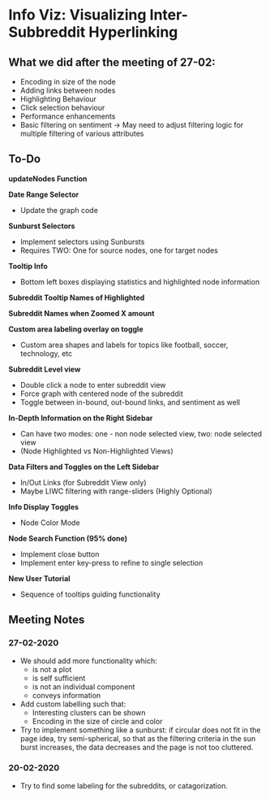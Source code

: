 # Info Viz: Visualizing Inter-Subbreddit Hyperlinking
## What we did after the meeting of 27-02:
- Encoding in size of the node
- Adding links between nodes
- Highlighting Behaviour
- Click selection behaviour
- Performance enhancements
- Basic filtering on sentiment -> May need to adjust filtering logic for multiple filtering of various attributes

## To-Do
__updateNodes Function__  

__Date Range Selector__  
+ Update the graph code

__Sunburst Selectors__  
+ Implement selectors using Sunbursts
+ Requires TWO: One for source nodes, one for target nodes

__Tooltip Info__
+ Bottom left boxes displaying statistics and highlighted node information

__Subreddit Tooltip Names of Highlighted__  

__Subreddit Names when Zoomed X amount__  

__Custom area labeling overlay on toggle__  
+ Custom area shapes and labels for topics like football, soccer, technology, etc

__Subreddit Level view__  
+ Double click a node to enter subreddit view
+ Force graph with centered node of the subreddit
+ Toggle between in-bound, out-bound links, and sentiment as well

__In-Depth Information on the Right Sidebar__  
+ Can have two modes: one - non node selected view, two: node selected view
+ (Node Highlighted vs Non-Highlighted Views)

__Data Filters and Toggles on the Left Sidebar__  
+ In/Out Links (for Subreddit View only)
+ Maybe LIWC filtering with range-sliders (Highly Optional)

__Info Display Toggles__  
+ Node Color Mode

__Node Search Function (95% done)__  
- Implement close button  
- Implement enter key-press to refine to single selection

__New User Tutorial__  
+ Sequence of tooltips guiding functionality

## Meeting Notes
### 27-02-2020
- We should add more functionality which:
    - is not a plot
    - is self sufficient
    - is not an individual component
    - conveys information
 - Add custom labelling such that:
    - Interesting clusters can be shown
    - Encoding in the size of circle and color
 - Try to implement something like a sunburst: if circular does not fit in the page idea, try semi-spherical, so that as the filtering criteria in the sun burst increases, the data decreases and the page is not too cluttered. 

### 20-02-2020
   - Try to find some labeling for the subreddits, or catagorization.
   
